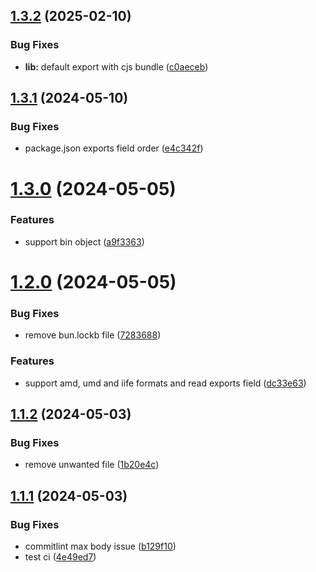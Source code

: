 ## [1.3.2](https://github.com/AbdUlHamedMaree/lbundle/compare/v1.3.1...v1.3.2) (2025-02-10)


### Bug Fixes

* **lib:** default export with cjs bundle ([c0aeceb](https://github.com/AbdUlHamedMaree/lbundle/commit/c0aeceb05852425e794ec93cd5b10487743500d8))

## [1.3.1](https://github.com/AbdUlHamedMaree/lbundle/compare/v1.3.0...v1.3.1) (2024-05-10)


### Bug Fixes

* package.json exports field order ([e4c342f](https://github.com/AbdUlHamedMaree/lbundle/commit/e4c342f6b583c4d2f239eab55546171b4be59c25))

# [1.3.0](https://github.com/AbdUlHamedMaree/lbundle/compare/v1.2.0...v1.3.0) (2024-05-05)


### Features

* support bin object ([a9f3363](https://github.com/AbdUlHamedMaree/lbundle/commit/a9f33633d8f57d072e91acbd47f1326f35486b19))

# [1.2.0](https://github.com/AbdUlHamedMaree/lbundle/compare/v1.1.2...v1.2.0) (2024-05-05)


### Bug Fixes

* remove bun.lockb file ([7283688](https://github.com/AbdUlHamedMaree/lbundle/commit/72836882ddc6cc1a87a79e573ffa3e7ff4380b19))


### Features

* support amd, umd and iife formats and read exports field ([dc33e63](https://github.com/AbdUlHamedMaree/lbundle/commit/dc33e637921a0d3e6a0544e0457df60ae4e03596))

## [1.1.2](https://github.com/AbdUlHamedMaree/lbundle/compare/v1.1.1...v1.1.2) (2024-05-03)

### Bug Fixes

- remove unwanted file ([1b20e4c](https://github.com/AbdUlHamedMaree/lbundle/commit/1b20e4cff196dd1c811304582d20293db3133ed6))

## [1.1.1](https://github.com/AbdUlHamedMaree/lbundle/compare/v1.1.0...v1.1.1) (2024-05-03)

### Bug Fixes

- commitlint max body issue ([b129f10](https://github.com/AbdUlHamedMaree/lbundle/commit/b129f106a59c9c7043c7ee728d0b677d9ec28ba5))
- test ci ([4e49ed7](https://github.com/AbdUlHamedMaree/lbundle/commit/4e49ed723091dd624e0b5f5f8b4c568427c8291d))
